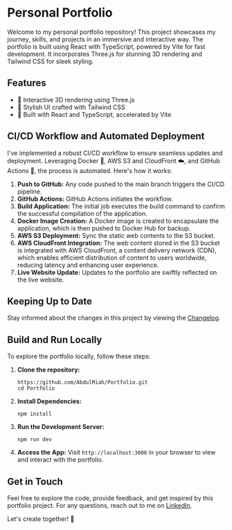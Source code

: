 # Personal Portfolio

Welcome to my personal portfolio repository! This project showcases my journey, skills, and projects in an immersive and interactive way. The portfolio is built using React with TypeScript, powered by Vite for fast development. It incorporates Three.js for stunning 3D rendering and Tailwind CSS for sleek styling.

## Features

- 🚀 Interactive 3D rendering using Three.js
- 💅 Stylish UI crafted with Tailwind CSS
- 🧩 Built with React and TypeScript, accelerated by Vite

## CI/CD Workflow and Automated Deployment

I've implemented a robust CI/CD workflow to ensure seamless updates and deployment. Leveraging Docker 🐳, AWS S3 and CloudFront ☁️, and GitHub Actions 🚀, the process is automated. Here's how it works:

1. **Push to GitHub:** Any code pushed to the main branch triggers the CI/CD pipeline.
2. **GitHub Actions:** GitHub Actions initiates the workflow.
3. **Build Application:** The initial job executes the build command to confirm the successful compilation of the application.
4. **Docker Image Creation:** A Docker image is created to encapsulate the application, which is then pushed to Docker Hub for backup.
5. **AWS S3 Deployment:** Sync the static web contents to the S3 bucket.
6. **AWS CloudFront Integration:** The web content stored in the S3 bucket is integrated with AWS CloudFront, a content delivery network (CDN), which enables efficient distribution of content to users worldwide, reducing latency and enhancing user experience.
7. **Live Website Update:** Updates to the portfolio are swiftly reflected on the live website.

## Keeping Up to Date

Stay informed about the changes in this project by viewing the [Changelog](CHANGELOG.md).

## Build and Run Locally

To explore the portfolio locally, follow these steps:

1. **Clone the repository:**

   ```
   https://github.com/AbdulMiah/Portfolio.git
   cd Portfolio
   ```

2. **Install Dependencies:**

   ```
   npm install
   ```

3. **Run the Development Server:**

   ```
   npm run dev
   ```

4. **Access the App:**
   Visit `http://localhost:3000` in your browser to view and interact with the portfolio.

## Get in Touch

Feel free to explore the code, provide feedback, and get inspired by this portfolio project. For any questions, reach out to me on [LinkedIn](https://www.linkedin.com/in/abdul-m-miah/).

Let's create together! 🌟
